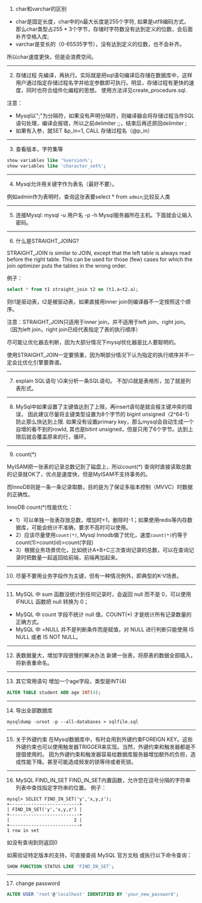 ﻿1. char和varchar的区别
- char是固定长度，char中的n最大长度是255个字符, 如果是utf8编码方式， 那么char类型占255 * 3个字节，存储时字符数没有达到定义的位数，会后面补齐空格入库; 
- varchar是变长的（0-65535字节），没有达到定义的位数，也不会补齐。 

所以char速度更快，但是会浪费空间。

---

2. 存储过程
先编译，再执行。实际就是把sql语句编译后存储在数据库中，这样用户通过指定存储过程名字并给定参数即可执行。明显，存储过程有更快的速度，同时也符合组件化编程的思想。
使用方法详见create_procedure.sql. 

注意：
- Mysql以";"为分隔符，如果没有声明分隔符，则编译器会将存储过程当作SQL语句处理，编译会报错，所以之前delimiter ;;，结束后再还原回delimiter ; 
- 如果有入参，就SET &p_in=1, CALL 存储过程名（@p_in）

---

3. 查看版本，字符集等
```sql
show variables like '%version%';
show variables like 'character_set%';
```

---

4. Mysql允许用关键字作为表名（最好不要）。

例如admin作为表明时，查询这张表要select * from `admin`;比较反人类

---

5. 连接Mysql: mysql -u 用户名 -p -h Mysql服务器所在主机。下面就会让输入密码。

---

6. 什么是STRAIGHT_JOING?

STRAIGHT_JOIN is similar to JOIN, except that the left table is always read before the right table. 
This can be used for those (few) cases for which the join optimizer puts the tables in the wrong order.

例子：
```sql
select * from t1 straight_join t2 on (t1.a=t2.a);
```
则t1是驱动表，t2是被驱动表，如果直接用inner join则编译器不一定按照这个顺序。

注意：STRAIGHT_JOIN只适用于inner join，并不适用于left join，right join。（因为left join，right join已经代表指定了表的执行顺序）

尽可能让优化器去判断，因为大部分情况下mysql优化器是比人要聪明的。

使用STRAIGHT_JOIN一定要慎重，因为啊部分情况下认为指定的执行顺序并不一定会比优化引擎要靠谱。

---

7. explain SQL语句 \G来分析一条SQL语句。 不加\G就是表格形，加了就是列表形式。

---

8. MySql中如果设置了主键值达到了上限，再insert语句是就会报主键冲突的错误，
因此建议尽量将主键类型设置为8个字节的 bigint unsigned（2^64-1）防止那么快达到上限.
如果没有设置primary key，那么mysql会自动生成一个自增的看不到的rowId, 其也是bitint unsigned，但是只用了6个字节。达到上限后就会覆盖原来的行，循环。

---

9. count(*)

MyISAM把一张表的记录总数记到了磁盘上，所以count(*) 查询时直接读取总数的记录就OK了，优点是速度快，但是MyISAM不支持事务的。 

而InnoDB则是一条一条记录取数，目的是为了保证多版本控制（MVVC）时数据的正确性。

InnoDB count(*)性能优化：
- 1）可以单独一张表存放总数，增加时+1，删除时-1；如果使用redis等内存数据库，可能会统计不准确，要求不高时可以使用。
- 2）应该尽量使用`count(*)`, Mysql Innodb做了优化，速度`count(*)`约等于count(1)>count(id)>count(字段)
- 3）根据业务场景优化，比如统计A+B+C三次查询记录的总数，可以在查询记录时把数量一起返回给前端，前端再加起来。
   
---

10.   尽量不要用业务字段作为主键，但有一种情况例外，即典型的K-V场景。

---

11.  MySQL 中 sum 函数没统计到任何记录时，会返回 null 而不是 0，可以使用 IFNULL 函数把 null 转换为 0；
- MySQL 中 count 字段不统计 null 值，COUNT(*) 才是统计所有记录数量的正确方式。
- MySQL 中 =NULL 并不是判断条件而是赋值，对 NULL 进行判断只能使用 IS NULL 或者 IS NOT NULL。

---

12.  表数据量大，增加字段很慢的解决办法
新建一张表，将原表的数据全部插入，将新表重命名。

---

13.  其它常用语句
增加一个age字段，类型是INT(4)
```sql
ALTER TABLE student ADD age INT(4); 
```

---

14.  导出全部数据库
```shell
mysqldump -uroot -p --all-databases > sqlfile.sql
```

---

15.   关于外键约束
在Mysql数据库中，有时会用到外键约束FOREIGN KEY。这些外键约束也可以使用触发器TRIGGER来实现。当然，外键约束和触发器都是不提倡使用的。
因为外键约束和触发器容易给数据库服务器增加额外的负担，造成性能下降。甚至可能造成频发的锁等待或者死锁。

---

16.  MySQL FIND_IN_SET
FIND_IN_SET内置函数，允许您在逗号分隔的字符串列表中查找指定字符串的位置。
例子：
```
mysql> SELECT FIND_IN_SET('y','x,y,z');
+--------------------------+
| FIND_IN_SET('y','x,y,z') |
+--------------------------+
|                        2 |
+--------------------------+
1 row in set
```
如没有查询到则返回0

如需验证特定版本的支持，可直接查阅 MySQL 官方文档 或执行以下命令查询：

```sql
SHOW FUNCTION STATUS LIKE 'FIND_IN_SET';
```

---

17. change password
```sql
ALTER USER 'root'@'localhost' IDENTIFIED BY 'your_new_password';
```
